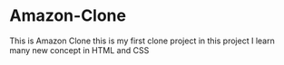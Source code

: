 # Amazon-Clone
This is Amazon Clone this is my first clone project in this project I learn many new concept in HTML and CSS 
